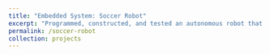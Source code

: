 ```yaml
---
title: "Embedded System: Soccer Robot"
excerpt: "Programmed, constructed, and tested an autonomous robot that could be remotely controlled through voice or a phone application in order to compete in a robot soccer league."
permalink: /soccer-robot
collection: projects
---
```


